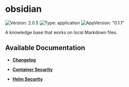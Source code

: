 # obsidian

![Version: 2.0.5](https://img.shields.io/badge/Version-2.0.5-informational?style=flat-square) ![Type: application](https://img.shields.io/badge/Type-application-informational?style=flat-square) ![AppVersion: "0.1.1"](https://img.shields.io/badge/AppVersion-"0.1.1"-informational?style=flat-square)

A knowledge base that works on local Markdown files.

## Available Documentation

- [**Changelog**](CHANGELOG)

- [**Container Security**](container-security)

- [**Helm Security**](helm-security)

